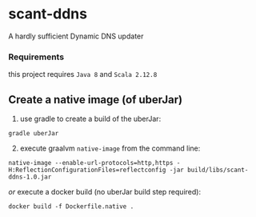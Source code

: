 # scant-ddns
A hardly sufficient Dynamic DNS updater

### Requirements
this project requires `Java 8` and `Scala 2.12.8`

## Create a native image (of uberJar)
1. use gradle to create a build of the uberJar:
```
gradle uberJar
```
2. execute graalvm `native-image` from the command line:
```
native-image --enable-url-protocols=http,https -H:ReflectionConfigurationFiles=reflectconfig -jar build/libs/scant-ddns-1.0.jar
```
*or*
execute a docker build (no uberJar build step required):
```
docker build -f Dockerfile.native .
```
